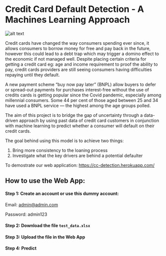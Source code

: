 # Credit Card Default Detection - A Machines Learning Approach

![alt text](https://www.techexplorist.com/wp-content/uploads/2020/09/credit-card.jpg)

Credit cards have changed the way consumers spending ever since, it allows consumers to borrow money for free and pay back in the future, however this could lead to a debt trap which may trigger a domino effect to the economic if not managed well. Despite placing certain criteria for getting a credit card eg: age and income requirement to proof the ability to pay, credit cards providers are still seeing consumers having difficulties repaying until they default. 

A new payment scheme “buy now pay later” (BNPL) allow buyers to defer or spread-out payments for purchases interest-free without the use of credits cards is getting popular since the Covid pandemic, especially among millennial consumers. Some 44 per cent of those aged between 25 and 34 have used a BNPL service — the highest among the age groups polled.

The aim of this project is to bridge the gap of uncertainty through a data-driven approach by using past data of credit card customers in conjunction with machine learning to predict whether a consumer will default on their credit cards.

The goal behind using this model is to achieve two things:
1.	Bring more consistency to the loaning process
2.	Investigate what the key drivers are behind a potential defaulter

To demostrate our web application: https://cc-detection.herokuapp.com/

## How to use the Web App:

#### Step 1: Create an account or use this dummy account:

Email: admin@admin.com

Password: admin123

#### Step 2: Download the file <code>test_data.xlsx</code>

#### Step 3: Upload the file in the Web App

#### Step 4: Predict
